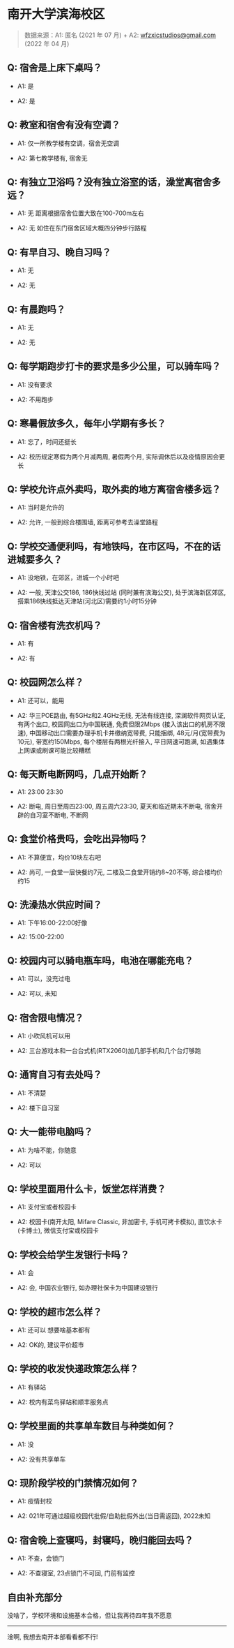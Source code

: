 # 南开大学滨海校区

> 数据来源：A1: 匿名 (2021 年 07 月) + A2: wfzxicstudios@gmail.com (2022 年 04 月)

## Q: 宿舍是上床下桌吗？

- A1: 是

- A2: 是

## Q: 教室和宿舍有没有空调？

- A1: 仅一所教学楼有空调，宿舍无空调

- A2: 第七教学楼有, 宿舍无

## Q: 有独立卫浴吗？没有独立浴室的话，澡堂离宿舍多远？

- A1: 无 距离根据宿舍位置大致在100-700m左右

- A2: 无 如住在东门宿舍区域大概四分钟步行路程

## Q: 有早自习、晚自习吗？

- A1: 无

- A2: 无

## Q: 有晨跑吗？

- A1: 无

- A2: 无

## Q: 每学期跑步打卡的要求是多少公里，可以骑车吗？

- A1: 没有要求

- A2: 不用跑步

## Q: 寒暑假放多久，每年小学期有多长？

- A1: 忘了，时间还挺长

- A2: 校历规定寒假为两个月减两周, 暑假两个月, 实际调休后以及疫情原因会更长

## Q: 学校允许点外卖吗，取外卖的地方离宿舍楼多远？

- A1: 当时是允许的

- A2: 允许, 一般到综合楼围墙, 距离可参考去澡堂路程

## Q: 学校交通便利吗，有地铁吗，在市区吗，不在的话进城要多久？

- A1: 没地铁，在郊区，进城一个小时吧

- A2: 一般, 天津公交186, 186快线过站 (同时兼有滨海公交), 处于滨海新区郊区, 搭乘186快线抵达天津站(河北区)需要约1小时15分钟

## Q: 宿舍楼有洗衣机吗？

- A1: 有

- A2: 有

## Q: 校园网怎么样？

- A1: 还可以，能用

- A2: 华三POE路由, 有5GHz和2.4GHz无线, 无法有线连接, 深澜软件网页认证, 有两个出口, 校园网出口为中国联通, 免费但限2Mbps (接入该出口的机房不限速), 中国移动出口需要办理手机卡并缴纳宽带费, 只能捆绑, 48元/月(宽带费为10元), 带宽约150Mbps, 每个楼层有两根光纤接入, 平日网速可跑满, 如遇集体上网课或刷课可能比较糟糕

## Q: 每天断电断网吗，几点开始断？

- A1: 23:00 23:30

- A2: 断电, 周日至周四23:00, 周五周六23:30, 夏天和临近期末不断电, 宿舍开辟的自习室不断电, 不断网

## Q: 食堂价格贵吗，会吃出异物吗？

- A1: 不算便宜，均价10块左右吧

- A2: 尚可, 一食堂一层快餐约7元, 二楼及二食堂开销约8\~20不等, 综合楼均价约15

## Q: 洗澡热水供应时间？

- A1: 下午16:00-22:00好像

- A2: 15:00-22:00

## Q: 校园内可以骑电瓶车吗，电池在哪能充电？

- A1: 可以，没充过电

- A2: 可以, 未知

## Q: 宿舍限电情况？

- A1: 小吹风机可以用

- A2: 三台游戏本和一台台式机(RTX2060)加几部手机和几个台灯够跑

## Q: 通宵自习有去处吗？

- A1: 不清楚

- A2: 楼下自习室

## Q: 大一能带电脑吗？

- A1: 为啥不能，你随意

- A2: 可以

## Q: 学校里面用什么卡，饭堂怎样消费？

- A1: 支付宝或者校园卡

- A2: 校园卡(南开太阳, Mifare Classic, 非加密卡, 手机可拷卡模拟), 直饮水卡 (卡博士), 微信支付宝或校园卡

## Q: 学校会给学生发银行卡吗？

- A1: 会

- A2: 会, 中国农业银行, 如办理社保卡为中国建设银行

## Q: 学校的超市怎么样？

- A1: 还可以  想要啥基本都有

- A2: OK的, 建议平价超市

## Q: 学校的收发快递政策怎么样？

- A1: 有驿站

- A2: 校内有菜鸟驿站和顺丰服务点

## Q: 学校里面的共享单车数目与种类如何？

- A1: 没

- A2: 没有共享单车

## Q: 现阶段学校的门禁情况如何？

- A1: 疫情封校

- A2: 021年可通过超级校园代批假/自助批假外出(当日需返回), 2022未知

## Q: 宿舍晚上查寝吗，封寝吗，晚归能回去吗？

- A1: 不查，会锁门

- A2: 不查寝室, 23点锁门不可回, 门前有监控

## 自由补充部分

没啥了，学校环境和设施基本合格，但让我再待四年我不愿意

***

淦啊, 我想去南开本部看看都不行!